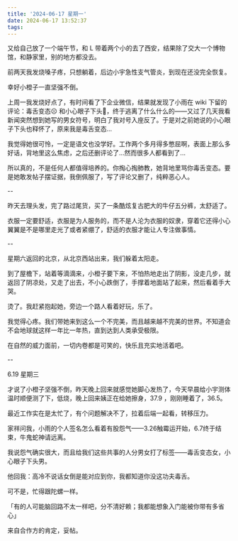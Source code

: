 ```yaml
---
title: '2024-06-17 星期一'
date: 2024-06-17 13:52:37
tags:
---
```


又给自己放了一个端午节，和 L 带着两个小的去了西安，结果除了交大一个博物馆，和静家里，别的地方都没去。

前两天我发烧嗓子疼，只想躺着，后边小宇急性支气管炎，到现在还没完全恢复。

幸好小橙子一直坚强不倒。

上周一我发烧好点了，有时间看了下企业微信，结果就发现了小雨在 wiki 下留的评论：毒舌变态☹️ 和小心眼子下头👩，终于逃离了什么什么的——又过了几天我看新闻突然想到她写的男女符号，明白了我对号入座反了。于是对之前她说的小心眼子下头也释怀了，原来我是毒舌变态...

我觉得她很可怜，一定是语文也没学好。工作两个多月得多憋屈啊，表面上那么多好话，背地里这么焦虑，之后还删评论了...然而很多人都看到了...

所以真的，不是任何人都值得培养的。你掏心掏肺教，她背地里骂你毒舌变态。要是她敢发帖子摆证据，我倒佩服了，写了评论又删了，纯粹恶心人。

--

昨天去理头发，完了路过尾货，买了一条酷炫复古肥大的牛仔五分裤，太舒适了。

衣服一定要舒适，衣服是为人服务的，而不是人沦为衣服的奴隶，穿着它还得小心翼翼是不是哪里走光了或者紧绷了，舒适的衣服才能让人专注做事情。

--

星期六返回的北京，从北京西站出来，我们躲着太阳走。

到了屋檐下，站着等滴滴来，小橙子要下来，不怕热地走出了阴影，没走几步，就返回了阴凉处，又走了出去，不小心跌倒了，手撑着地面站了起来，然后看着手大哭。

烫了。我赶紧抱起她，旁边一个路人看着好玩，乐了。

我觉得心疼。我们带她来到这么一个不完美，而且越来越不完美的世界。不知道会不会地球就这样一年比一年热，直到达到人类承受极限。

在自然的威力面前，一切内卷都是可笑的，快乐且充实地活着吧。

--

6.19 星期三

才说了小橙子坚强不倒，昨天晚上回来就感觉她脚心发热了，今天早晨给小宇测体温时顺便测了下，低烧，晚上回来姨正在给她擦身，37.9 ，刚刚睡着了，36.5。

最近工作实在是太忙了，有个问题解决不了，拉着后端一起看，转移压力。

家祥问我，小雨的个人签名怎么看着有股怨气——3.26触霉运开始，6.7终于结束，牛鬼蛇神请远离。

我说怨气确实很大，而且给我们这些共事的人分男女打了标签——毒舌变态女，小心眼子下头男。

他回我：高冷不说话女倒是能对应到你，我都知道你没这功夫毒舌。

可不是，忙得跟陀螺一样。

「有的人可能脑回路不太一样吧，分不清好赖；我都能想象入门能被你带有多省心」

来自合作方的肯定，妥帖。




